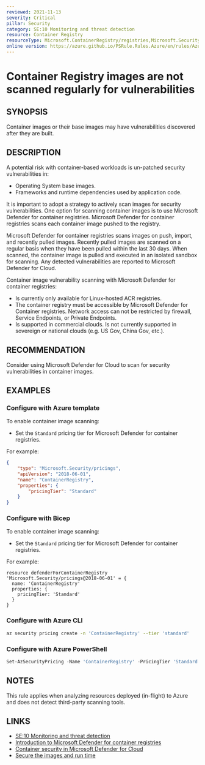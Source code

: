 ```yaml
---
reviewed: 2021-11-13
severity: Critical
pillar: Security
category: SE:10 Monitoring and threat detection
resource: Container Registry
resourceType: Microsoft.ContainerRegistry/registries,Microsoft.Security/pricings
online version: https://azure.github.io/PSRule.Rules.Azure/en/rules/Azure.ACR.ContainerScan/
---
```


# Container Registry images are not scanned regularly for vulnerabilities

## SYNOPSIS

Container images or their base images may have vulnerabilities discovered after they are built.

## DESCRIPTION

A potential risk with container-based workloads is un-patched security vulnerabilities in:

- Operating System base images.
- Frameworks and runtime dependencies used by application code.

It is important to adopt a strategy to actively scan images for security vulnerabilities.
One option for scanning container images is to use Microsoft Defender for container registries.
Microsoft Defender for container registries scans each container image pushed to the registry.

Microsoft Defender for container registries scans images on push, import, and recently pulled images.
Recently pulled images are scanned on a regular basis when they have been pulled within the last 30 days.
When scanned, the container image is pulled and executed in an isolated sandbox for scanning.
Any detected vulnerabilities are reported to Microsoft Defender for Cloud.

Container image vulnerability scanning with Microsoft Defender for container registries:

- Is currently only available for Linux-hosted ACR registries.
- The container registry must be accessible by Microsoft Defender for Container registries.
  Network access can not be restricted by firewall, Service Endpoints, or Private Endpoints.
- Is supported in commercial clouds.
  Is not currently supported in sovereign or national clouds (e.g. US Gov, China Gov, etc.).

## RECOMMENDATION

Consider using Microsoft Defender for Cloud to scan for security vulnerabilities in container images.

## EXAMPLES

### Configure with Azure template

To enable container image scanning:

- Set the `Standard` pricing tier for Microsoft Defender for container registries.

For example:

```json
{
    "type": "Microsoft.Security/pricings",
    "apiVersion": "2018-06-01",
    "name": "ContainerRegistry",
    "properties": {
        "pricingTier": "Standard"
    }
}
```

### Configure with Bicep

To enable container image scanning:

- Set the `Standard` pricing tier for Microsoft Defender for container registries.

For example:

```bicep
resource defenderForContainerRegistry 'Microsoft.Security/pricings@2018-06-01' = {
  name: 'ContainerRegistry'
  properties: {
    pricingTier: 'Standard'
  }
}
```

### Configure with Azure CLI

```bash
az security pricing create -n 'ContainerRegistry' --tier 'standard'
```

### Configure with Azure PowerShell

```powershell
Set-AzSecurityPricing -Name 'ContainerRegistry' -PricingTier 'Standard'
```

## NOTES

This rule applies when analyzing resources deployed (in-flight) to Azure and does not detect third-party scanning tools.

## LINKS

- [SE:10 Monitoring and threat detection](https://learn.microsoft.com/azure/well-architected/security/monitor-threats)
- [Introduction to Microsoft Defender for container registries](https://learn.microsoft.com/azure/defender-for-cloud/defender-for-container-registries-introduction)
- [Container security in Microsoft Defender for Cloud](https://learn.microsoft.com/azure/defender-for-cloud/defender-for-containers-introduction)
- [Secure the images and run time](https://learn.microsoft.com/azure/aks/operator-best-practices-container-image-management#secure-the-images-and-run-time)
